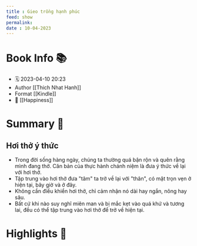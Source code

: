 ```yaml
---
title : Gieo trồng hạnh phúc
feed: show
permalink: 
date : 10-04-2023
---
```


# Book Info 📚
- 🗓  2023-04-10 20:23
- Author [[Thich Nhat Hanh]]
- Format [[Kindle]]
- 🔗  [[Happiness]]

# Summary 💬
## Hơi thở ý thức
- Trong đời sống hàng ngày, chúng ta thường quá bận rộn và quên rằng mình đang thở. Căn bản của thực hành chánh niệm là đưa ý thức về lại với hơi thở.
- Tập trung vào hơi thở đưa "tâm" ta trở về lại với "thân", có mặt trọn vẹn ở hiện tại, bây giờ và ở đây.
- Không cần điều khiển hơi thở, chỉ cảm nhận nó dài hay ngắn, nông hay sâu.
- Bất cứ khi nào suy nghĩ miên man và bị mắc kẹt vào quá khứ và tương lai, đều có thể tập trung vào hơi thở để trở về hiện tại.

# Highlights 📒
